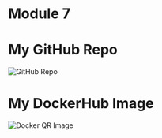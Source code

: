 # Module 7

# My GitHub Repo
![GitHub Repo](qr_codes/QRCode_20251019202137.png "My QR Code Link")

# My DockerHub Image
![Docker QR Image](qr_codes/QRCode_20251019202157.png "My QR Code Link")